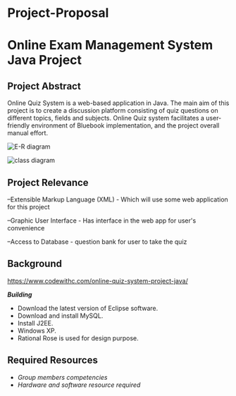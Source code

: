 # Project-Proposal
# Online Exam Management System Java Project

## Project Abstract
Online Quiz System is a web-based application in Java. The main aim of this project is to create a discussion platform consisting of quiz questions on different topics, fields and subjects. Online Quiz system facilitates a user-friendly environment of Bluebook implementation, and the project overall manual effort. 

![E-R diagram](https://user-images.githubusercontent.com/60365593/108102746-f253ab00-7056-11eb-9111-c19eb3a20a01.png)


![class diagram](https://user-images.githubusercontent.com/60365593/108102774-ff709a00-7056-11eb-9849-0e50ad1d044c.png)



## Project Relevance
–Extensible Markup Language (XML) - Which will use some web application for this project

–Graphic User Interface - Has interface in the web app for user's convenience

–Access to Database - question bank for user to take the quiz



## Background
https://www.codewithc.com/online-quiz-system-project-java/

***Building***
- Download the latest version of Eclipse software.
- Download and install MySQL.
- Install J2EE.
- Windows XP.
- Rational Rose is used for design purpose.

## Required Resources
- _Group members competencies_
- _Hardware and software resource required_
